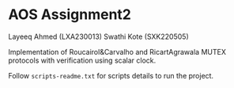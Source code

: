 # AOS Assignment2

Layeeq Ahmed (LXA230013)
Swathi Kote  (SXK220505)

Implementation of Roucairol&Carvalho and RicartAgrawala MUTEX protocols with verification using scalar clock.

Follow `scripts-readme.txt` for scripts details to run the project.
